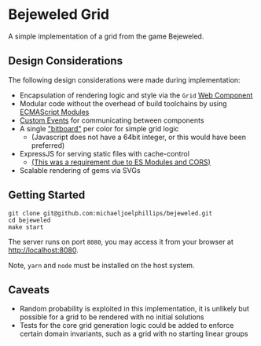 # Bejeweled Grid

A simple implementation of a grid from the game Bejeweled.

## Design Considerations

The following design considerations were made during implementation:

- Encapsulation of rendering logic and style via the `Grid` [Web Component](https://developer.mozilla.org/en-US/docs/Web/Web_Components)
- Modular code without the overhead of build toolchains by using [ECMAScript Modules](https://developer.mozilla.org/en-US/docs/Web/JavaScript/Guide/Modules)
- [Custom Events](https://developer.mozilla.org/en-US/docs/Web/API/CustomEvent/CustomEvent) for communicating between components
- A single ["bitboard"](https://www.chessprogramming.org/Bitboards) per color for simple grid logic
  - (Javascript does not have a 64bit integer, or this would have been preferred)
- ExpressJS for serving static files with cache-control
  - [(This was a requirement due to ES Modules and CORS)](https://developer.mozilla.org/en-US/docs/Web/JavaScript/Guide/Modules#other_differences_between_modules_and_standard_scripts)
- Scalable rendering of gems via SVGs

## Getting Started

```
git clone git@github.com:michaeljoelphillips/bejeweled.git
cd bejeweled
make start
```

The server runs on port `8080`, you may access it from your browser at [http://localhost:8080](http://localhost:8080).

Note, `yarn` and `node` must be installed on the host system.

## Caveats

- Random probability is exploited in this implementation, it is unlikely but possible for a grid to be rendered with no initial solutions
- Tests for the core grid generation logic could be added to enforce certain domain invariants, such as a grid with no starting linear groups
